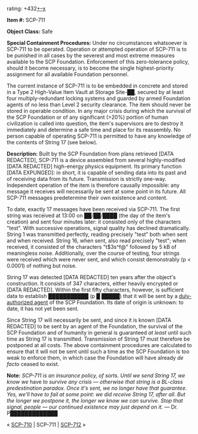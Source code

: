 rating: +432[+](javascript:; "I like it")[–](javascript:; "I don't like it")[x](javascript:; "Cancel my vote")

  
**Item #:** SCP-711

**Object Class:** Safe

**Special Containment Procedures:** Under no circumstances whatsoever is SCP-711 to be operated. Operation or attempted operation of SCP-711 is to be punished in all cases by the severest and most extreme measures available to the SCP Foundation. Enforcement of this zero-tolerance policy, should it become necessary, is to become the single highest-priority assignment for all available Foundation personnel.

The current instance of SCP-711 is to be embedded in concrete and stored in a Type 2 High-Value Item Vault at Storage Site-██, secured by at least four multiply-redundant locking systems and guarded by armed Foundation agents of no less than Level 2 security clearance. The item should never be stored in operable condition. In any major crisis during which the survival of the SCP Foundation or of any significant (>20%) portion of human civilization is called into question, the item's supervisors are to destroy it immediately and determine a safe time and place for its reassembly. No person capable of operating SCP-711 is permitted to have any knowledge of the contents of String 17 (see below).

**Description:** Built by the SCP Foundation from plans retrieved \[DATA REDACTED\], SCP-711 is a device assembled from several highly-modified \[DATA REDACTED\] high-energy physics equipment. Its primary function \[DATA EXPUNGED\]: in short, it is capable of sending data into its past and of receiving data from its future. Transmission is strictly one-way. Independent operation of the item is therefore causally impossible: any message it receives will necessarily be sent at some point in its future. All SCP-711 messages predetermine their own existence and content.

To date, exactly 17 messages have been received via SCP-711. The first string was received at 13:00 on ██/██/████ (the day of the item's creation) and sent four minutes later: it consisted only of the characters "test". With successive operations, signal quality has declined dramatically. String 1 was transmitted perfectly, reading precisely "test" both when sent and when received. String 16, when sent, also read precisely "test"; when received, it consisted of the characters "t$3s^f@" followed by 5 kB of meaningless noise. Additionally, over the course of testing, four strings were received which were never sent, and which consist demonstrably (p < 0.0001) of nothing but noise.

String 17 was detected \[DATA REDACTED\] ten years after the object's construction. It consists of 347 characters, either heavily encrypted or \[DATA REDACTED\]. Within the first fifty characters, however, is sufficient data to establish ███████████ (p █ █████) that it will be sent by a [duly-authorized agent](/scp-1780) of the SCP Foundation. Its date of origin is unknown: to date, it has not yet been sent.

Since String 17 will necessarily be sent, and since it is known \[DATA REDACTED\] to be sent by an agent of the Foundation, the survival of the SCP Foundation and of humanity in general is guaranteed _at least_ until such time as String 17 is transmitted. Transmission of String 17 must therefore be postponed at all costs. The above containment procedures are calculated to ensure that it will not be sent until such a time as the SCP Foundation is too weak to enforce them, in which case the Foundation will have already _de facto_ ceased to exist.

**Note:** _SCP-711 is an insurance policy, of sorts. Until we send String 17, we know we_ have _to survive any crisis — otherwise that string is a BL-class predestination paradox. Once it's sent, we no longer have that guarantee. Yes, we'll have to fail at some point: we did receive String 17, after all. But the longer we postpone it, the longer we know we can survive. Stop that signal, people — our continued existence may just depend on it._ — Dr. P█████████████

« [SCP-710](/scp-710) | SCP-711 | [SCP-712](/scp-712) »